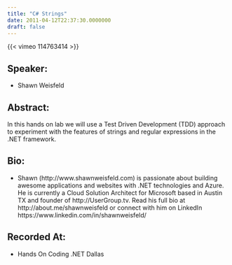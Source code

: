 ```yaml
---
title: "C# Strings"
date: 2011-04-12T22:37:30.0000000
draft: false
---
```


{{< vimeo 114763414 >}}

## Speaker:

 - Shawn Weisfeld

## Abstract:

<p>In this hands on lab we will use a Test Driven Development (TDD) approach to experiment with the features of strings and regular expressions in the .NET framework.</p>

## Bio:

 - <p>Shawn (http://www.shawnweisfeld.com) is passionate about building awesome applications and websites with .NET technologies and Azure. He is currently a Cloud Solution Architect for Microsoft based in Austin TX and founder of http://UserGroup.tv. Read his full bio at http://about.me/shawnweisfeld or connect with him on LinkedIn https://www.linkedin.com/in/shawnweisfeld/</p>

## Recorded At:

 - Hands On Coding .NET Dallas

